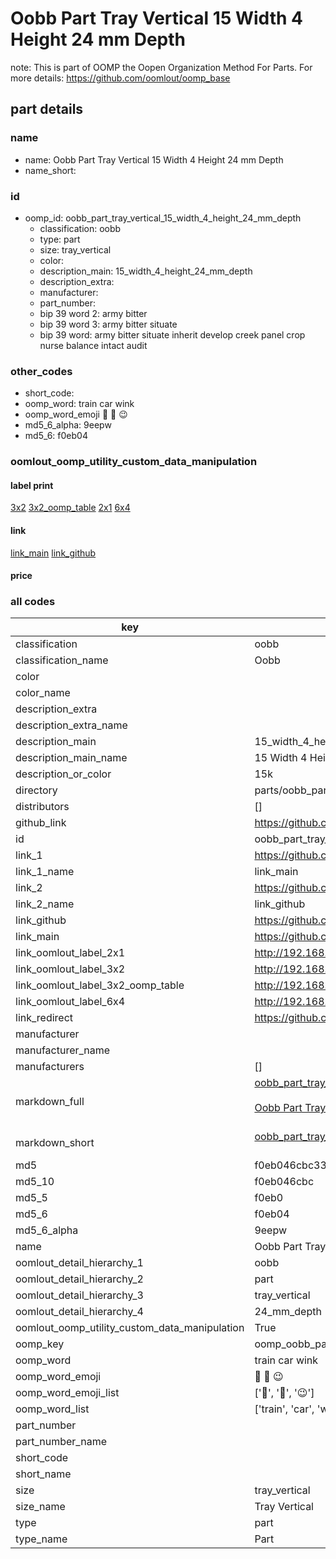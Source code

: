 # Oobb Part Tray Vertical 15 Width 4 Height 24 mm Depth  

note: This is part of OOMP the Oopen Organization Method For Parts. For more details: https://github.com/oomlout/oomp_base

##  part details
  







### name
* name: Oobb Part Tray Vertical 15 Width 4 Height 24 mm Depth
* name_short: 
### id
* oomp_id: oobb_part_tray_vertical_15_width_4_height_24_mm_depth
  * classification: oobb
  * type: part
  * size: tray_vertical
  * color: 
  * description_main: 15_width_4_height_24_mm_depth
  * description_extra: 
  * manufacturer: 
  * part_number: 
  * bip 39 word 2: army bitter
  * bip 39 word 3: army bitter situate
  * bip 39 word: army bitter situate inherit develop creek panel crop nurse balance intact audit

### other_codes
* short_code: 
* oomp_word: train car wink
* oomp_word_emoji :train: :car: :wink:
* md5_6_alpha: 9eepw
* md5_6: f0eb04






### oomlout_oomp_utility_custom_data_manipulation
#### label print
[3x2](http://192.168.1.245:1112/?label=oomp%209eepw)
[3x2_oomp_table](http://192.168.1.108:1112/?label=oomp%209eepw)
[2x1](http://192.168.1.242:1112/?label=oomp%209eepw)
[6x4](http://192.168.1.55:1112/?label=oomp%209eepw)    

#### link

[link_main](https://github.com/oomlout/oomlout_oomp_version_1_messy/tree/main/parts/oobb_part_tray_vertical_15_width_4_height_24_mm_depth) [link_github](https://github.com/oomlout/oomlout_oomp_version_1_messy/tree/main/parts/oobb_part_tray_vertical_15_width_4_height_24_mm_depth)                             

#### price







### all codes 
| key | value |  
| --- | --- |  
| classification | oobb |  
| classification_name | Oobb |  
| color |  |  
| color_name |  |  
| description_extra |  |  
| description_extra_name |  |  
| description_main | 15_width_4_height_24_mm_depth |  
| description_main_name | 15 Width 4 Height 24 mm Depth |  
| description_or_color | 15k |  
| directory | parts/oobb_part_tray_vertical_15_width_4_height_24_mm_depth |  
| distributors | [] |  
| github_link | https://github.com/oomlout/oomlout_oomp_part_src/tree/main/parts/oobb_part_tray_vertical_15_width_4_height_24_mm_depth |  
| id | oobb_part_tray_vertical_15_width_4_height_24_mm_depth |  
| link_1 | https://github.com/oomlout/oomlout_oomp_version_1_messy/tree/main/parts/oobb_part_tray_vertical_15_width_4_height_24_mm_depth |  
| link_1_name | link_main |  
| link_2 | https://github.com/oomlout/oomlout_oomp_version_1_messy/tree/main/parts/oobb_part_tray_vertical_15_width_4_height_24_mm_depth |  
| link_2_name | link_github |  
| link_github | https://github.com/oomlout/oomlout_oomp_version_1_messy/tree/main/parts/oobb_part_tray_vertical_15_width_4_height_24_mm_depth |  
| link_main | https://github.com/oomlout/oomlout_oomp_version_1_messy/tree/main/parts/oobb_part_tray_vertical_15_width_4_height_24_mm_depth |  
| link_oomlout_label_2x1 | http://192.168.1.242:1112/?label=oomp%209eepw |  
| link_oomlout_label_3x2 | http://192.168.1.245:1112/?label=oomp%209eepw |  
| link_oomlout_label_3x2_oomp_table | http://192.168.1.108:1112/?label=oomp%209eepw |  
| link_oomlout_label_6x4 | http://192.168.1.55:1112/?label=oomp%209eepw |  
| link_redirect | https://github.com/oomlout/oomlout_oomp_version_1_messy/tree/main/parts/oobb_part_tray_vertical_15_width_4_height_24_mm_depth |  
| manufacturer |  |  
| manufacturer_name |  |  
| manufacturers | [] |  
| markdown_full | [oobb_part_tray_vertical_15_width_4_height_24_mm_depth](none)<br>[](none)<br>[Oobb Part Tray Vertical 15 Width 4 Height 24 Mm Depth](none)<br><br> |  
| markdown_short | [oobb_part_tray_vertical_15_width_4_height_24_mm_depth](none)<br><br> |  
| md5 | f0eb046cbc33f3f0cc9e473d9345b060 |  
| md5_10 | f0eb046cbc |  
| md5_5 | f0eb0 |  
| md5_6 | f0eb04 |  
| md5_6_alpha | 9eepw |  
| name | Oobb Part Tray Vertical 15 Width 4 Height 24 mm Depth |  
| oomlout_detail_hierarchy_1 | oobb |  
| oomlout_detail_hierarchy_2 | part |  
| oomlout_detail_hierarchy_3 | tray_vertical |  
| oomlout_detail_hierarchy_4 | 24_mm_depth |  
| oomlout_oomp_utility_custom_data_manipulation | True |  
| oomp_key | oomp_oobb_part_tray_vertical_15_width_4_height_24_mm_depth |  
| oomp_word | train car wink |  
| oomp_word_emoji | :train: :car: :wink: |  
| oomp_word_emoji_list | [':train:', ':car:', ':wink:'] |  
| oomp_word_list | ['train', 'car', 'wink'] |  
| part_number |  |  
| part_number_name |  |  
| short_code |  |  
| short_name |  |  
| size | tray_vertical |  
| size_name | Tray Vertical |  
| type | part |  
| type_name | Part |  
